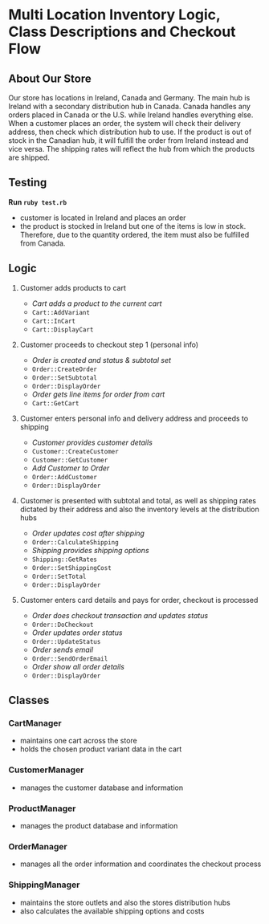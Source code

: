 # Multi Location Inventory Logic, Class Descriptions and Checkout Flow

## About Our Store

Our store has locations in Ireland, Canada and Germany. The main hub is Ireland with a secondary distribution hub in Canada. Canada handles any orders placed in Canada or the U.S. while Ireland handles everything else. When a customer places an order, the system will check their delivery address, then check which distribution hub to use. If the product is out of stock in the Canadian hub, it will fulfill the order from Ireland instead and vice versa. The shipping rates will reflect the hub from which the products are shipped.


## Testing

<!-- **Scenario 1. run `ruby test.rb`** -->
**Run `ruby test.rb`**
- customer is located in Ireland and places an order
- the product is stocked in Ireland but one of the items is low in stock. Therefore, due to the quantity ordered, the item must also be fulfilled from Canada.

<!-- sorry - didn't get time for the other 2 scenarios :)
**Scenario 2. in `ruby test2.rb`**
- customer is not logged in, located in Germany and places an order
- the product is stocked in Ireland, and the order will be fulfilled from Ireland

**Scenario 3. in `ruby test3.rb`**
- customer is physically in the store in Ireland and buy something through POS and also places an order for Maple Syrup which is exclusively available through the Canadian Store
- the product is stocked in Canada, and the order will be fulfilled from Canada -->

## Logic
1. Customer adds products to cart
    * *Cart adds a product to the current cart*
    * `Cart::AddVariant`
    * `Cart::InCart`
    * `Cart::DisplayCart`

2. Customer proceeds to checkout step 1 (personal info)
    * *Order is created and status & subtotal set*
    * `Order::CreateOrder`
    * `Order::SetSubtotal`
    * `Order::DisplayOrder`
    * *Order gets line items for order from cart*
    * `Cart::GetCart`

3. Customer enters personal info and delivery address and proceeds to shipping
    * *Customer provides customer details*
    * `Customer::CreateCustomer`
    * `Customer::GetCustomer`
    * *Add Customer to Order*
    * `Order::AddCustomer`
    * `Order::DisplayOrder`

4. Customer is presented with subtotal and total, as well as shipping rates dictated by their address and also the inventory levels at the distribution hubs
    * *Order updates cost after shipping*
    * `Order::CalculateShipping`
    * *Shipping provides shipping options*
    * `Shipping::GetRates`
    * `Order::SetShippingCost`
    * `Order::SetTotal`
    * `Order::DisplayOrder`

6. Customer enters card details and pays for order, checkout is processed
    * *Order does checkout transaction and updates status*
    * `Order::DoCheckout`
    * *Order updates order status*
    * `Order::UpdateStatus`
    * *Order sends email*
    * `Order::SendOrderEmail`
    * *Order show all order details*
    * `Order::DisplayOrder`   

## Classes

### CartManager
* maintains one cart across the store
* holds the chosen product variant data in the cart

### CustomerManager
* manages the customer database and information

### ProductManager
* manages the product database and information

### OrderManager
* manages all the order information and coordinates the checkout process

### ShippingManager
* maintains the store outlets and also the stores distribution hubs
* also calculates the available shipping options and costs
